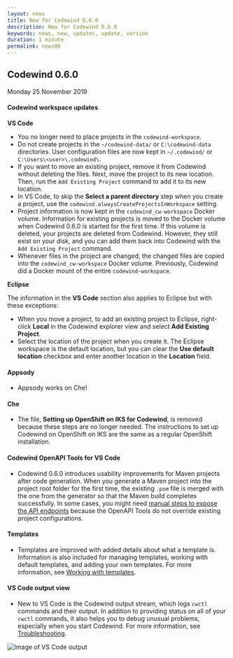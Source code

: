 ```yaml
---
layout: news
title: New for Codewind 0.6.0
description: New for Codewind 0.6.0
keywords: news, new, updates, update, version
duration: 1 minute
permalink: news06
---
```


## Codewind 0.6.0
Monday 25 November 2019

#### Codewind workspace updates

**VS Code**

- You no longer need to place projects in the `codewind-workspace`.
- Do not create projects in the `~/codewind-data/` or `C:\codewind-data` directories. User configuration files are now kept in `~/.codewind/` or `C:\Users\<user>\.codewind\`.
- If you want to move an existing project, remove it from Codewind without deleting the files. Next, move the project to its new location. Then, run the `Add Existing Project` command to add it to its new location.
- In VS Code, to skip the **Select a parent directory** step when you create a project, use the `codewind.alwaysCreateProjectsInWorkspace` setting.
- Project information is now kept in the `codewind_cw-workspace` Docker volume. Information for existing projects is moved to the Docker volume when Codewind 0.6.0 is started for the first time. If this volume is deleted, your projects are deleted from Codewind. However, they still exist on your disk, and you can add them back into Codewind with the `Add Existing Project` command.
- Whenever files in the project are changed, the changed files are copied into the `codewind_cw-workspace` Docker volume. Previously, Codewind did a Docker mount of the entire `codewind-workspace`.

**Eclipse**

The information in the **VS Code** section also applies to Eclipse but with these exceptions:
- When you move a project, to add an existing project to Eclipse, right-click **Local** in the Codewind explorer view and select **Add Existing Project**.
- Select the location of the project when you create it. The Eclipse workspace is the default location, but you can clear the **Use default location** checkbox and enter another location in the **Location** field.

#### Appsody
- Appsody works on Che!

#### Che
- The file, **Setting up OpenShift on IKS for Codewind**, is removed because these steps are no longer needed. The instructions to set up Codewind on OpenShift on IKS are the same as a regular OpenShift installation.

#### Codewind OpenAPI Tools for VS Code
- Codewind 0.6.0 introduces usability improvements for Maven projects after code generation. When you generate a Maven project into the project root folder for the first time, the existing `.pom` file is merged with the one from the generator so that the Maven build completes successfully. In some cases, you might need [manual steps to expose the API endpoints](open-api-tools-for-vscode.html#generating-and-building-client-and-server-stubs-by-using-the-openapi-tools) because the OpenAPI Tools do not override existing project configurations.

#### Templates
- Templates are improved with added details about what a template is. Information is also included for managing templates, working with default templates, and adding your own templates. For more information, see [Working with templates](workingwithtemplates.html).

#### VS Code output view
- New to VS Code is the Codewind output stream, which logs `cwctl` commands and their output. In addition to providing status on all of your `cwctl` commands, it also helps you to debug unusual problems, especially when you start Codewind. For more information, see [Troubleshooting](troubleshooting.html).<br>

![Image of VS Code output](images/cdt-vsc/output_view.png)<br>